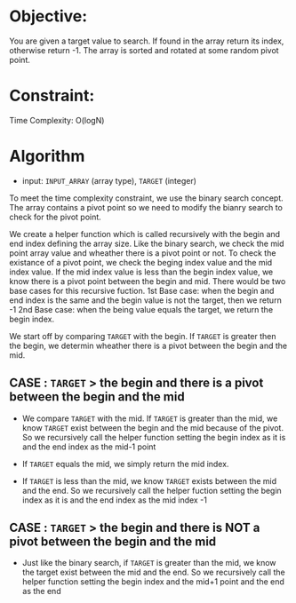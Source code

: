 # Objective: 
You are given a target value to search. If found in the array return its index, otherwise return -1. The array is sorted and rotated at some random pivot point.

# Constraint: 
Time Complexity: O(logN)

# Algorithm 
* input: `INPUT_ARRAY` (array type), `TARGET` (integer)

To meet the time complexity constraint, we use the binary search concept. The array contains a pivot point so we need to modify the bianry search to check for the pivot point.

We create a helper function which is called recursively with the begin and end index defining the array size.
Like the binary search, we check the mid point array value and wheather there is a pivot point or not.
To check the existance of a pivot point, we check the beging index value and the mid index value.
If the mid index value is less than the begin index value, we know there is a pivot point between the begin and mid.
There would be two base cases for this recursive fuction.
1st Base case: when the begin and end index is the same and the begin value is not the target, then we return -1
2nd Base case: when the being value equals the target, we return the begin index.


We start off by comparing `TARGET`  with the begin.
If `TARGET` is greater then the begin, we determin wheather there is a pivot between the begin and the mid.

## CASE : `TARGET` > the begin and there is a pivot between the begin and the mid
* We compare `TARGET` with the mid. If `TARGET` is greater than the mid, we know `TARGET` exist between the begin and the mid because of the pivot. So we recursively call the helper function setting the begin index as it is and the end index as the mid-1 point 

* If `TARGET` equals the mid, we simply return the mid index.

* If `TARGET` is less than the mid, we know `TARGET` exists between the mid and the end. So we recursively call the helper fuction
setting the begin index as it is and the end index as the mid index -1

## CASE : `TARGET` > the begin and there is NOT a pivot between the begin and the mid
* Just like the binary search, if `TARGET` is greater than the mid, we know the target exist between the mid and the end. So we recursively call the helper function setting the begin index and the mid+1 point and the end as the end 
